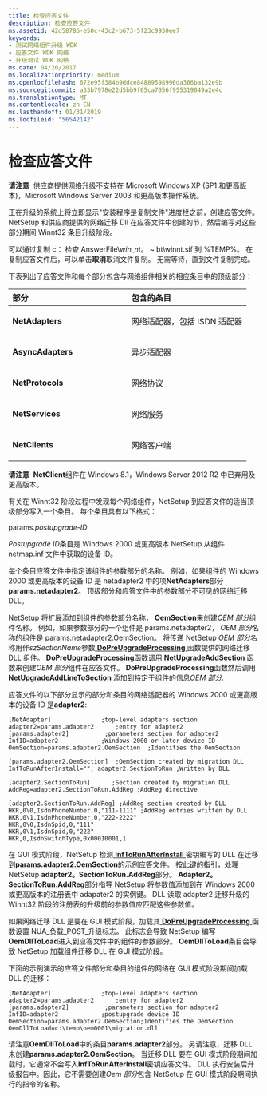 ```yaml
---
title: 检查应答文件
description: 检查应答文件
ms.assetid: 42d58786-e50c-43c2-b673-5f23c9930ee7
keywords:
- 测试网络组件升级 WDK
- 应答文件 WDK 网络
- 升级测试 WDK 网络
ms.date: 04/20/2017
ms.localizationpriority: medium
ms.openlocfilehash: 672e95f384b9ddce84889598996da366ba132e9b
ms.sourcegitcommit: a33b7978e22d5bb9f65ca7056f955319049a2e4c
ms.translationtype: MT
ms.contentlocale: zh-CN
ms.lasthandoff: 01/31/2019
ms.locfileid: "56542142"
---
```

# <a name="examining-the-answerfile"></a>检查应答文件





**请注意**  供应商提供网络升级不支持在 Microsoft Windows XP (SP1 和更高版本)，Microsoft Windows Server 2003 和更高版本操作系统。

 

正在升级的系统上将立即显示"安装程序是复制文件"进度栏之前，创建应答文件。 NetSetup 和供应商提供的网络迁移 Dll 在应答文件中创建的节，然后编写对这些部分期间 Winnt32 条目升级阶段。

可以通过复制 c： 检查 AnswerFile\\$win\_nt$。 ~ bt\\winnt.sif 到 %TEMP%。 在复制应答文件后，可以单击**取消**取消文件复制。 无需等待，直到文件复制完成。

下表列出了应答文件和每个部分包含与网络组件相关的相应条目中的顶级部分：

<table>
<colgroup>
<col width="50%" />
<col width="50%" />
</colgroup>
<thead>
<tr class="header">
<th align="left">部分</th>
<th align="left">包含的条目</th>
</tr>
</thead>
<tbody>
<tr class="odd">
<td align="left"><p><strong>NetAdapters</strong></p></td>
<td align="left"><p>网络适配器，包括 ISDN 适配器</p></td>
</tr>
<tr class="even">
<td align="left"><p><strong>AsyncAdapters</strong></p></td>
<td align="left"><p>异步适配器</p></td>
</tr>
<tr class="odd">
<td align="left"><p><strong>NetProtocols</strong></p></td>
<td align="left"><p>网络协议</p></td>
</tr>
<tr class="even">
<td align="left"><p><strong>NetServices</strong></p></td>
<td align="left"><p>网络服务</p></td>
</tr>
<tr class="odd">
<td align="left"><p><strong>NetClients</strong></p></td>
<td align="left"><p>网络客户端</p></td>
</tr>
</tbody>
</table>

 

**请注意**  **NetClient**组件在 Windows 8.1，Windows Server 2012 R2 中已弃用及更高版本。

 

有关在 Winnt32 阶段过程中发现每个网络组件，NetSetup 到应答文件的适当顶级部分写入一个条目。 每个条目具有以下格式：

params.*postupgrade-ID*

*Postupgrade ID*条目是 Windows 2000 或更高版本 NetSetup 从组件 netmap.inf 文件中获取的设备 ID。

每个条目应答文件中指定该组件的参数部分的名称。 例如，如果组件的 Windows 2000 或更高版本的设备 ID 是 netadapter2 中的项**NetAdapters**部分**params.netadapter2**。 顶级部分和应答文件中的参数部分不可见的网络迁移 DLL。

NetSetup 将扩展添加到组件的参数部分名称， **OemSection**来创建*OEM 部分*组件名称。 例如，如果参数部分的一个组件是 params.netadapter2， *OEM 部分*名称的组件是 params.netadapter2.OemSection。 将传递 NetSetup *OEM 部分*名称用作*szSectionName*参数[ **DoPreUpgradeProcessing** ](https://msdn.microsoft.com/library/windows/hardware/ff545634)函数提供的网络迁移 DLL 组件。 **DoPreUpgradeProcessing**函数调用[ **NetUpgradeAddSection** ](https://msdn.microsoft.com/library/windows/hardware/ff559063)函数来创建*OEM 部分*组件在应答文件。 **DoPreUpgradeProcessing**函数然后调用[ **NetUpgradeAddLineToSection** ](https://msdn.microsoft.com/library/windows/hardware/ff559059)添加到特定于组件的信息*OEM 部分*.

应答文件的以下部分显示的部分和条目的网络适配器的 Windows 2000 或更高版本的设备 ID 是**adapter2**:

```INF
[NetAdapter]              ;top-level adapters section
adapter2=params.adapter2      ;entry for adapter2
[params.adapter2]          ;parameters section for adapter2
InfID=adapter2            ;Windows 2000 or later device ID
OemSection=params.adapter2.OemSection  ;Identifies the OemSection

[params.adapter2.OemSection]  ;OemSection created by migration DLL
InfToRunAfterInstall="", adapter2.SectionToRun ;Written by DLL

[adapter2.SectionToRun]      ;Section created by migration DLL
AddReg=adapter2.SectionToRun.AddReg ;AddReg directive

[adapter2.SectionToRun.AddReg] ;AddReg section created by DLL
HKR,0\0,IsdnPhoneNumber,0,"111-1111" ;AddReg entries written by DLL
HKR,0\1,IsdnPhoneNumber,0,"222-2222"
HKR,0\0,IsdnSpid,0,"111"
HKR,0\1,IsdnSpid,0,"222"
HKR,0,IsdnSwitchType,0x00010001,1
```

在 GUI 模式阶段，NetSetup 检测[ **InfToRunAfterInstall** ](https://msdn.microsoft.com/library/windows/hardware/ff559059)密钥编写的 DLL 在迁移到**params.adapter2.OemSection**的示例应答文件。 按此键的指引，处理 NetSetup **adapter2。SectionToRun.AddReg**部分。 **Adapter2。SectionToRun.AddReg**部分指导 NetSetup 将参数值添加到在 Windows 2000 或更高版本的注册表中 adapater2 的实例键。 DLL 读取 adapter2 迁移升级的 Winnt32 阶段的注册表的升级前的参数值应匹配这些参数值。

如果网络迁移 DLL 是要在 GUI 模式阶段，加载其[ **DoPreUpgradeProcessing** ](https://msdn.microsoft.com/library/windows/hardware/ff545634)函数设置 NUA\_负载\_POST\_升级标志。 此标志会导致 NetSetup 编写**OemDllToLoad**进入到应答文件中的组件的参数部分。 **OemDllToLoad**条目会导致 NetSetup 加载组件迁移 DLL 在 GUI 模式阶段。

下面的示例演示的应答文件部分和条目的组件的网络在 GUI 模式阶段期间加载 DLL 的迁移：

```INF
[NetAdapter]              ;top-level adapters section
adapter2=params.adapter2      ;entry for adapter2
[params.adapter2]          ;parameters section for adapter2
InfID=adapter2            ;postupgrade device ID
OemSection=params.adapter2.OemSection;Identifies the OemSection
OemDllToLoad=c:\temp\oem0001\migration.dll
```

请注意**OemDllToLoad**中的条目**params.adapter2**部分。 另请注意，迁移 DLL 未创建**params.adapter2.OemSection**。 当迁移 DLL 要在 GUI 模式阶段期间加载时，它通常不会写入**InfToRunAfterInstall**密钥应答文件。 DLL 执行安装后升级报告中。因此，它不需要创建*Oem 部分*包含 NetSetup 在 GUI 模式阶段期间执行的指令的名称。

 

 





